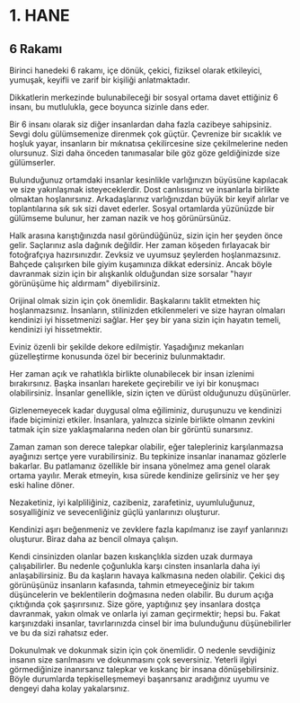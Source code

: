 # 1. HANE

## 6 Rakamı

Birinci hanedeki 6 rakamı, içe dönük, çekici, fiziksel olarak etkileyici, yumuşak, keyifli ve zarif bir kişiliği anlatmaktadır.

Dikkatlerin merkezinde bulunabileceği bir sosyal ortama davet ettiğiniz 6 insanı, bu mutlulukla, gece boyunca sizinle dans eder.

Bir 6 insanı olarak siz diğer insanlardan daha fazla cazibeye sahipsiniz. Sevgi dolu gülümsemenize direnmek çok güçtür. Çevrenize bir sıcaklık ve hoşluk yayar, insanların bir mıknatısa çekilircesine size çekilmelerine neden olursunuz. Sizi daha önceden tanımasalar bile göz göze geldiğinizde size gülümserler.

Bulunduğunuz ortamdaki insanlar kesinlikle varlığınızın büyüsüne kapılacak ve size yakınlaşmak isteyeceklerdir. Dost canlısısınız ve insanlarla birlikte olmaktan hoşlanırsınız. Arkadaşlarınız varlığınızdan büyük bir keyif alırlar ve toplantılarına sık sık sizi davet ederler. Sosyal ortamlarda yüzünüzde bir gülümseme bulunur, her zaman nazik ve hoş görünürsünüz.

Halk arasına karıştığınızda nasıl göründüğünüz, sizin için her şeyden önce gelir. Saçlarınız asla dağınık değildir. Her zaman köşeden fırlayacak bir fotoğrafçıya hazırsınızdır. Zevksiz ve uyumsuz şeylerden hoşlanmazsınız. Bahçede çalışırken bile giyim kuşamınıza dikkat edersiniz. Ancak böyle davranmak sizin için bir alışkanlık olduğundan size sorsalar "hayır görünüşüme hiç aldırmam" diyebilirsiniz.

Orijinal olmak sizin için çok önemlidir. Başkalarını taklit etmekten hiç hoşlanmazsınız. İnsanların, stilinizden etkilenmeleri ve size hayran olmaları kendinizi iyi hissetmenizi sağlar. Her şey bir yana sizin için hayatın temeli, kendinizi iyi hissetmektir.

Eviniz özenli bir şekilde dekore edilmiştir. Yaşadığınız mekanları güzelleştirme konusunda özel bir beceriniz bulunmaktadır.

Her zaman açık ve rahatlıkla birlikte olunabilecek bir insan izlenimi bırakırsınız. Başka insanları harekete geçirebilir ve iyi bir konuşmacı olabilirsiniz. İnsanlar genellikle, sizin içten ve dürüst olduğunuzu düşünürler.

Gizlenemeyecek kadar duygusal olma eğiliminiz, duruşunuzu ve kendinizi ifade biçiminizi etkiler. İnsanlara, yalnızca sizinle birlikte olmanın zevkini tatmak için size yaklaşmalarına neden olan bir görüntü sunarsınız.

Zaman zaman son derece talepkar olabilir, eğer talepleriniz karşılanmazsa ayağınızı sertçe yere vurabilirsiniz. Bu tepkinize insanlar inanamaz gözlerle bakarlar. Bu patlamanız özellikle bir insana yönelmez ama genel olarak ortama yayılır. Merak etmeyin, kısa sürede kendinize gelirsiniz ve her şey eski haline döner.

Nezaketiniz, iyi kalpliliğiniz, cazibeniz, zarafetiniz, uyumluluğunuz, sosyalliğiniz ve sevecenliğiniz güçlü yanlarınızı oluşturur.

Kendinizi aşırı beğenmeniz ve zevklere fazla kapılmanız ise zayıf yanlarınızı oluşturur. Biraz daha az bencil olmaya çalışın.

Kendi cinsinizden olanlar bazen kıskançlıkla sizden uzak durmaya çalışabilirler. Bu nedenle çoğunlukla karşı cinsten insanlarla daha iyi anlaşabilirsiniz. Bu da kaşların havaya kalkmasına neden olabilir. Çekici dış görünüşünüz insanların kafasında, tahmin etmeyeceğiniz bir takım düşüncelerin ve beklentilerin doğmasına neden olabilir. Bu durum açığa çıktığında çok şaşırırsınız. Size göre, yaptığınız şey insanlara dostça davranmak, yakın olmak ve onlarla iyi zaman geçirmektir; hepsi bu. Fakat karşınızdaki insanlar, tavırlarınızda cinsel bir ima bulunduğunu düşünebilirler ve bu da sizi rahatsız eder.

Dokunulmak ve dokunmak sizin için çok önemlidir. O nedenle sevdiğiniz insanın size sarılmasını ve dokunmasını çok seversiniz. Yeterli ilgiyi görmediğinize inanırsanız talepkar ve kıskanç bir insana dönüşebilirsiniz. Böyle durumlarda tepkiselleşmemeyi başanrsanız aradığınız uyumu ve dengeyi daha kolay yakalarsınız. 
